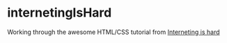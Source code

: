 # internetingIsHard
Working through the awesome HTML/CSS tutorial from [Interneting is hard](https://internetingishard.com)
